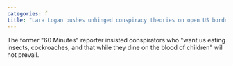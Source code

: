 ```yaml
---
categories: f
title: "Lara Logan pushes unhinged conspiracy theories on open US border being ‘Satan’s way’ of controlling world "
---
```

The former "60 Minutes" reporter insisted conspirators who "want us eating insects, cockroaches, and that while they dine on the blood of children" will not prevail.